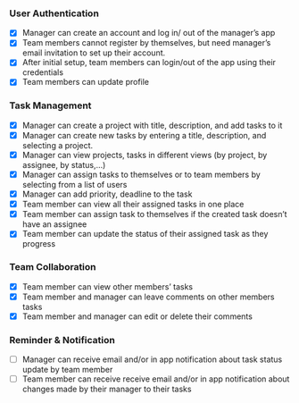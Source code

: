 
### User Authentication
- [x] Manager can create an account and log in/ out of the manager’s app
- [x] Team members cannot register by themselves, but need manager’s email invitation to set up their account.
- [x] After initial setup, team members can login/out of the app using their credentials
- [x] Team members can update profile

### Task Management
- [x] Manager can create a project with title, description, and add tasks to it
- [x] Manager can create new tasks by entering a title, description, and selecting a project.
- [x] Manager can view projects, tasks in different views (by project, by assignee, by status,…)
- [x] Manager can assign tasks to themselves or to team members by selecting from a list of users
- [x] Manager can add priority, deadline to the task
- [x] Team member can view all their assigned tasks in one place
- [x] Team member can assign task to themselves if the created task doesn’t have an assignee
- [x] Team member can update the status of their assigned task as they progress

### Team Collaboration
- [x] Team member can view other members’ tasks
- [x] Team member and manager can leave comments on other members tasks
- [x] Team member and manager can edit or delete their comments

### Reminder & Notification
- [ ] Manager can receive email and/or in app notification about task status update by team member
- [ ] Team member can receive receive email and/or in app notification about changes made by their manager to their tasks
